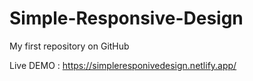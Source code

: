 # Simple-Responsive-Design

My first repository on GitHub

Live DEMO : https://simpleresponivedesign.netlify.app/
